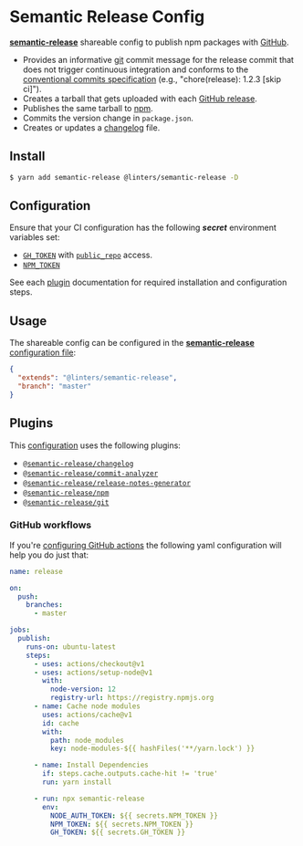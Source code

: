 # Semantic Release Config

[**semantic-release**](https://github.com/semantic-release/semantic-release) shareable config to publish npm packages with [GitHub](https://github.com).

- Provides an informative [git](https://github.com/semantic-release/git) commit message for the release commit that does not trigger continuous integration and conforms to the [conventional commits specification](https://www.conventionalcommits.org/) (e.g., "chore(release): 1.2.3 [skip ci]").
- Creates a tarball that gets uploaded with each [GitHub release](https://github.com/semantic-release/github).
- Publishes the same tarball to [npm](https://github.com/semantic-release/npm).
- Commits the version change in `package.json`.
- Creates or updates a [changelog](https://github.com/semantic-release/changelog) file.

## Install

```bash
$ yarn add semantic-release @linters/semantic-release -D
```

## Configuration

Ensure that your CI configuration has the following **_secret_** environment variables set:

- [`GH_TOKEN`](https://github.com/settings/tokens) with [`public_repo`](https://developer.github.com/apps/building-oauth-apps/understanding-scopes-for-oauth-apps/#available-scopes) access.
- [`NPM_TOKEN`](https://docs.npmjs.com/cli/token)

See each [plugin](#plugins) documentation for required installation and configuration steps.

## Usage

The shareable config can be configured in the [**semantic-release** configuration file](https://github.com/semantic-release/semantic-release/blob/master/docs/usage/configuration.md#configuration):

```json
{
  "extends": "@linters/semantic-release",
  "branch": "master"
}
```

## Plugins

This [configuration](https://github.com/developer239/linters/blob/master/packages/semantic-release/semantic-release/.releaserc.json) uses the following plugins:

- [`@semantic-release/changelog`](https://github.com/semantic-release/changelog)
- [`@semantic-release/commit-analyzer`](https://github.com/semantic-release/commit-analyzer)
- [`@semantic-release/release-notes-generator`](https://github.com/semantic-release/release-notes-generator)
- [`@semantic-release/npm`](https://github.com/semantic-release/npm)
- [`@semantic-release/git`](https://github.com/semantic-release/git)

### GitHub workflows

If you're [configuring GitHub actions](https://help.github.com/en/articles/configuring-a-workflow) the following yaml configuration will help you do just that:

```yml
name: release

on:
  push:
    branches:
      - master

jobs:
  publish:
    runs-on: ubuntu-latest
    steps:
      - uses: actions/checkout@v1
      - uses: actions/setup-node@v1
        with:
          node-version: 12
          registry-url: https://registry.npmjs.org
      - name: Cache node modules
        uses: actions/cache@v1
        id: cache
        with:
          path: node_modules
          key: node-modules-${{ hashFiles('**/yarn.lock') }}

      - name: Install Dependencies
        if: steps.cache.outputs.cache-hit != 'true'
        run: yarn install

      - run: npx semantic-release
        env:
          NODE_AUTH_TOKEN: ${{ secrets.NPM_TOKEN }}
          NPM_TOKEN: ${{ secrets.NPM_TOKEN }}
          GH_TOKEN: ${{ secrets.GH_TOKEN }}
```
